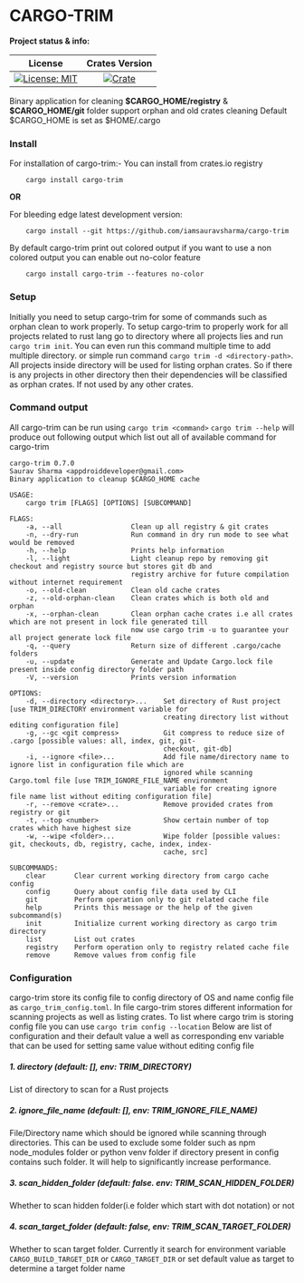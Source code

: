 # CARGO-TRIM

**Project status & info:**

| License | Crates Version |
| :-----: | :------------: |
| [![License: MIT][license_badge]][license_link] | [![Crate][cratesio_badge]][cratesio_link] |

Binary application for cleaning __\$CARGO_HOME/registry__  & __\$CARGO_HOME/git__ folder support orphan and old crates cleaning
Default \$CARGO_HOME is set as \$HOME/.cargo

### Install

For installation of cargo-trim:-
You can install from crates.io registry
```
    cargo install cargo-trim
```
__OR__

For bleeding edge latest development version:
```
    cargo install --git https://github.com/iamsauravsharma/cargo-trim
```

By default cargo-trim print out colored output if you want to use a non colored output you can enable out no-color feature
```
    cargo install cargo-trim --features no-color
```

### Setup
Initially you need to setup cargo-trim for some of commands such as orphan clean to work properly.
To setup cargo-trim to properly work for all projects related to rust lang go to directory where all projects lies and run
`cargo trim init`. You can even run this command multiple time to add multiple directory.
or simple run command `cargo trim -d <directory-path>`. All projects inside directory will be used for listing orphan crates. So
if there is any projects in other directory then their dependencies will be classified as orphan crates. If not used by any
other crates.

### Command output
All cargo-trim can be run using `cargo trim <command>`
`cargo trim --help` will produce out following output which list out all of available command for cargo-trim
```
cargo-trim 0.7.0
Saurav Sharma <appdroiddeveloper@gmail.com>
Binary application to cleanup $CARGO_HOME cache

USAGE:
    cargo trim [FLAGS] [OPTIONS] [SUBCOMMAND]

FLAGS:
    -a, --all                 Clean up all registry & git crates
    -n, --dry-run             Run command in dry run mode to see what would be removed
    -h, --help                Prints help information
    -l, --light               Light cleanup repo by removing git checkout and registry source but stores git db and
                              registry archive for future compilation without internet requirement
    -o, --old-clean           Clean old cache crates
    -z, --old-orphan-clean    Clean crates which is both old and orphan
    -x, --orphan-clean        Clean orphan cache crates i.e all crates which are not present in lock file generated till
                              now use cargo trim -u to guarantee your all project generate lock file
    -q, --query               Return size of different .cargo/cache folders
    -u, --update              Generate and Update Cargo.lock file present inside config directory folder path
    -V, --version             Prints version information

OPTIONS:
    -d, --directory <directory>...    Set directory of Rust project [use TRIM_DIRECTORY environment variable for
                                      creating directory list without editing configuration file]
    -g, --gc <git compress>           Git compress to reduce size of .cargo [possible values: all, index, git, git-
                                      checkout, git-db]
    -i, --ignore <file>...            Add file name/directory name to ignore list in configuration file which are
                                      ignored while scanning Cargo.toml file [use TRIM_IGNORE_FILE_NAME environment
                                      variable for creating ignore file name list without editing configuration file]
    -r, --remove <crate>...           Remove provided crates from registry or git
    -t, --top <number>                Show certain number of top crates which have highest size
    -w, --wipe <folder>...            Wipe folder [possible values: git, checkouts, db, registry, cache, index, index-
                                      cache, src]

SUBCOMMANDS:
    clear       Clear current working directory from cargo cache config
    config      Query about config file data used by CLI
    git         Perform operation only to git related cache file
    help        Prints this message or the help of the given subcommand(s)
    init        Initialize current working directory as cargo trim directory
    list        List out crates
    registry    Perform operation only to registry related cache file
    remove      Remove values from config file
```

### Configuration
cargo-trim store its config file to config directory of OS and name config file as `cargo_trim_config.toml`.
In file cargo-trim stores different information for scanning projects as well as listing crates.
To list where cargo trim is storing config file you can use `cargo trim config --location`
Below are list of configuration and their default value a well as corresponding env variable that can be used for setting
same value without editing config file

##### 1. directory (default: [], env: TRIM_DIRECTORY)
List of directory to scan for a Rust projects

##### 2. __ignore_file_name__ (default: [], env: TRIM_IGNORE_FILE_NAME)
File/Directory name which should be ignored while scanning through directories. This can be used to exclude some folder
such as npm node_modules folder or python venv folder if directory present in config contains such folder. It will help
to significantly increase performance.

##### 3. __scan_hidden_folder__ (default: false. env: TRIM_SCAN_HIDDEN_FOLDER)
Whether to scan hidden folder(i.e folder which start with dot notation) or not

##### 4. __scan_target_folder__ (default: false, env: TRIM_SCAN_TARGET_FOLDER)
Whether to scan target folder. Currently it search for environment variable `CARGO_BUILD_TARGET_DIR` or `CARGO_TARGET_DIR`
or set default value as target to determine a target folder name

[git_link]: https://github.com/iamsauravsharma/cargo-trim

[license_badge]: https://img.shields.io/github/license/iamsauravsharma/cargo-trim.svg
[license_link]: LICENSE

[cratesio_badge]: https://img.shields.io/crates/v/cargo-trim.svg
[cratesio_link]: https://crates.io/crates/cargo-trim
